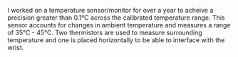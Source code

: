 I worked on a temperature sensor/monitor for over a year to acheive a precision greater than 0.1°C across the calibrated temperature range. This sensor accounts for changes in ambient temperature and measures a range of 35°C - 45°C. Two thermistors are used to measure surrounding temperature and one is placed horizontally to be able to interface with the wrist. 


